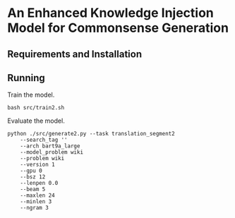 # An Enhanced Knowledge Injection Model for Commonsense Generation


## Requirements and Installation

## Running

Train the model.
```
bash src/train2.sh
```

Evaluate the model.
```
python ./src/generate2.py --task translation_segment2
    --search_tag '' 
    --arch bart9a_large
    --model_problem wiki
    --problem wiki
    --version 1 
    --gpu 0 
    --bsz 12
    --lenpen 0.0 
    --beam 5 
    --maxlen 24 
    --minlen 3 
    --ngram 3 
```
